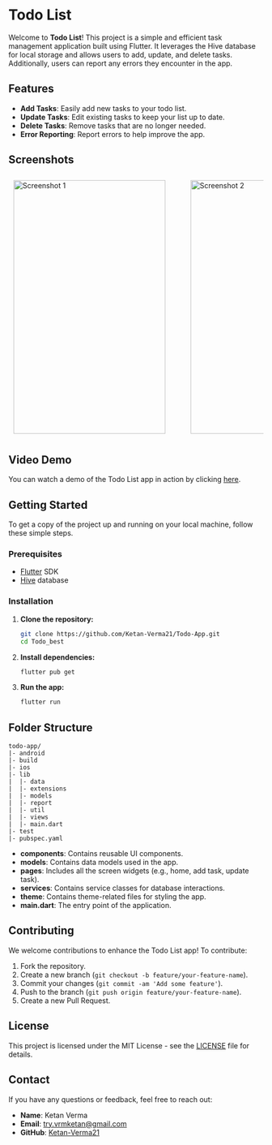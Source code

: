 # Todo List

Welcome to **Todo List**! This project is a simple and efficient task management application built using Flutter. It leverages the Hive database for local storage and allows users to add, update, and delete tasks. Additionally, users can report any errors they encounter in the app.

## Features

- **Add Tasks**: Easily add new tasks to your todo list.
- **Update Tasks**: Edit existing tasks to keep your list up to date.
- **Delete Tasks**: Remove tasks that are no longer needed.
- **Error Reporting**: Report errors to help improve the app.

## Screenshots

<div style="display: flex; overflow-x: auto; padding: 10px; gap: 50px;">
  <img src="https://github.com/Ketan-Verma21/Todo-App/assets/106913278/3350b314-eebf-4c69-8e2e-eaa1ca5f14b3" alt="Screenshot 1" width="300" height="500" />
  <img src="https://github.com/Ketan-Verma21/Todo-App/assets/106913278/4f0aa70e-998e-4861-a696-359d4091fad5" alt="Screenshot 2" width="300" height="500"/>
  <img src="https://github.com/Ketan-Verma21/Todo-App/assets/106913278/d36e6980-eadb-40b5-a911-2263a62a8b4d" alt="Screenshot 3" width="300" height="500"/>
  <img src="https://github.com/Ketan-Verma21/Todo-App/assets/106913278/6ced5583-599a-43d9-947f-42f5c0fef23e" alt="Screenshot 4" width="300" height="500"/>
  <img src="https://github.com/Ketan-Verma21/Todo-App/assets/106913278/3906f778-8b2b-463a-bfe9-3d8196af1daf" alt="Screenshot 5" width="300" height="500"/>
  <img src="https://github.com/Ketan-Verma21/Todo-App/assets/106913278/9e5f6a6d-bf6f-4884-a9a1-452f7f005cd5" alt="Screenshot 6" width="300" height="500"/>
  <img src="https://github.com/Ketan-Verma21/Todo-App/assets/106913278/4493d4ac-b2b5-468d-80af-6b9f38734e74" alt="Screenshot 7" width="300" height="500"/>
</div>

## Video Demo

You can watch a demo of the Todo List app in action by clicking [here](https://github.com/Ketan-Verma21/Todo-App/assets/106913278/899b86ca-74c1-4368-90f2-0578ed1c0a4f).

## Getting Started

To get a copy of the project up and running on your local machine, follow these simple steps.

### Prerequisites

- [Flutter](https://flutter.dev/docs/get-started/install) SDK
- [Hive](https://pub.dev/packages/hive) database

### Installation

1. **Clone the repository:**
   ```bash
   git clone https://github.com/Ketan-Verma21/Todo-App.git
   cd Todo_best
   ```

2. **Install dependencies:**
   ```bash
   flutter pub get
   ```

3. **Run the app:**
   ```bash
   flutter run
   ```

## Folder Structure

```
todo-app/
|- android
|- build
|- ios
|- lib
|  |- data
|  |- extensions
|  |- models
|  |- report
|  |- util
|  |- views
|  |- main.dart
|- test
|- pubspec.yaml
```

- **components**: Contains reusable UI components.
- **models**: Contains data models used in the app.
- **pages**: Includes all the screen widgets (e.g., home, add task, update task).
- **services**: Contains service classes for database interactions.
- **theme**: Contains theme-related files for styling the app.
- **main.dart**: The entry point of the application.

## Contributing

We welcome contributions to enhance the Todo List app! To contribute:

1. Fork the repository.
2. Create a new branch (`git checkout -b feature/your-feature-name`).
3. Commit your changes (`git commit -am 'Add some feature'`).
4. Push to the branch (`git push origin feature/your-feature-name`).
5. Create a new Pull Request.

## License

This project is licensed under the MIT License - see the [LICENSE](LICENSE) file for details.

## Contact

If you have any questions or feedback, feel free to reach out:

- **Name**: Ketan Verma
- **Email**: try.vrmketan@gmail.com
- **GitHub**: [Ketan-Verma21](https://github.com/Ketan-Verma21)
